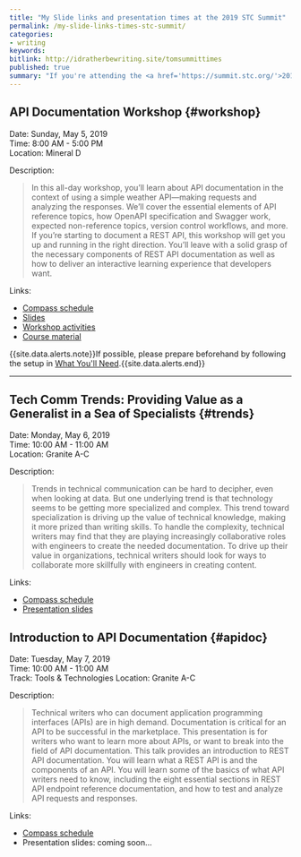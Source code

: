 ```yaml
---
title: "My Slide links and presentation times at the 2019 STC Summit"
permalink: /my-slide-links-times-stc-summit/
categories:
- writing
keywords:
bitlink: http://idratherbewriting.site/tomsummittimes
published: true
summary: "If you're attending the <a href='https://summit.stc.org/'>2019 STC Summit in Denver</a> and you want to attend my presentations, download my slides, or get other info, I've added details below."
---
```


## API Documentation Workshop {#workshop}

Date: Sunday, May 5, 2019<br/>
Time: 8:00 AM - 5:00 PM<br/>
Location: Mineral D

Description:

> In this all-day workshop, you’ll learn about API documentation in the context of using a simple weather API—making requests and analyzing the responses. We’ll cover the essential elements of API reference topics, how OpenAPI specification and Swagger work, expected non-reference topics, version control workflows, and more. If you’re starting to document a REST API, this workshop will get you up and running in the right direction. You’ll leave with a solid grasp of the necessary components of REST API documentation as well as how to deliver an interactive learning experience that developers want.

Links:

* [Compass schedule](https://event.crowdcompass.com/stcsummit19/activity/k521UzLkkW)
* [Slides](/learnapidoc/docapis_course_slides.html)
* [Workshop activities](/learnapidoc/docapis_workshop_activities.html)
* [Course material](/learnapidoc/)

{{site.data.alerts.note}}If possible, please prepare beforehand by following the setup in <a href="/learnapidoc/index.html#what-youll-need">What You'll Need</a>.{{site.data.alerts.end}}

<hr/>

## Tech Comm Trends: Providing Value as a Generalist in a Sea of Specialists {#trends}

Date: Monday, May 6, 2019<br/>
Time: 10:00 AM - 11:00 AM<br/>
Location: Granite A-C

Description:
> Trends in technical communication can be hard to decipher, even when looking at data. But one underlying trend is that technology seems to be getting more specialized and complex. This trend toward specialization is driving up the value of technical knowledge, making it more prized than writing skills. To handle the complexity, technical writers may find that they are playing increasingly collaborative roles with engineers to create the needed documentation. To drive up their value in organizations, technical writers should look for ways to collaborate more skillfully with engineers in creating content.

Links:

* [Compass schedule](https://event.crowdcompass.com/stcsummit19/activity/oBqOlU2rVR)
* [Presentation slides](/slides/trends_stc19/ )

## Introduction to API Documentation {#apidoc}

Date: Tuesday, May 7, 2019<br/>
Time: 10:00 AM - 11:00 AM<br/>
Track: Tools & Technologies
Location: Granite A-C

Description: 
> Technical writers who can document application programming interfaces (APIs) are in high demand. Documentation is critical for an API to be successful in the marketplace. This presentation is for writers who want to learn more about APIs, or want to break into the field of API documentation. This talk provides an introduction to REST API documentation. You will learn what a REST API is and the components of an API. You will learn some of the basics of what API writers need to know, including the eight essential sections in REST API endpoint reference documentation, and how to test and analyze API requests and responses.

Links:

* [Compass schedule](https://event.crowdcompass.com/stcsummit19/activity/q0giL7hGfF)
* Presentation slides: coming soon...
